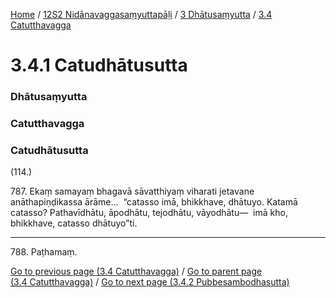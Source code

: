 
[Home](/) / [12S2 Nidānavaggasaṃyuttapāḷi](../../../12S2.md) / [3 Dhātusaṃyutta](../../3.md) / [3.4 Catutthavagga](../3.4.md)

# 3.4.1 Catudhātusutta

### Dhātusaṃyutta

### Catutthavagga

### Catudhātusutta

(114.)

787\. Ekaṃ samayaṃ bhagavā sāvatthiyaṃ viharati jetavane anāthapiṇḍikassa ārāme…  “catasso imā, bhikkhave, dhātuyo. Katamā catasso? Pathavīdhātu, āpodhātu, tejodhātu, vāyodhātu—  imā kho, bhikkhave, catasso dhātuyo”ti.

---

788\. Paṭhamaṃ.



[Go to previous page (3.4 Catutthavagga)](../3.4.md) / [Go to parent page (3.4 Catutthavagga)](../3.4.md) / [Go to next page (3.4.2 Pubbesambodhasutta)](3.4.2.md)



